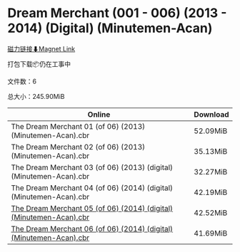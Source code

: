 # Dream Merchant (001 - 006) (2013 - 2014) (Digital) (Minutemen-Acan)

[磁力链接⬇Magnet Link](magnet:?xt=urn:btih:f67fbb2c816fffc8f684960287377329d92b04b5&dn=Dream%20Merchant%20%28001%20-%20006%29%20%282013%20-%202014%29%20%28Digital%29%20%28Minutemen-Acan%29)

打包下载📦仍在工事中

文件数：6

总大小：245.90MiB

Online | Download
--- | ---
The Dream Merchant 01 (of 06) (2013) (Minutemen-Acan).cbr | 52.09MiB
The Dream Merchant 02 (of 06) (2013) (Minutemen-Acan).cbr | 35.13MiB
The Dream Merchant 03 (of 06) (2013) (digital) (Minutemen-Acan).cbr | 32.27MiB
The Dream Merchant 04 (of 06) (2014) (digital) (Minutemen-Acan).cbr | 42.19MiB
[The Dream Merchant 05 (of 06) (2014) (digital) (Minutemen-Acan).cbr](https://github.com/alicewish/markdown/blob/master/comic/Dream-Merchant-05-of-06-2014-digital-Minutemen-Acan-cbr.md) | 42.52MiB
[The Dream Merchant 06 (of 06) (2014) (digital) (Minutemen-Acan).cbr](https://github.com/alicewish/markdown/blob/master/comic/Dream-Merchant-06-of-06-2014-digital-Minutemen-Acan-cbr.md) | 41.69MiB